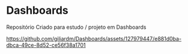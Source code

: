 # Dashboards
Repositório Criado para estudo / projeto em Dashboards

https://github.com/giliardm/Dashboards/assets/127979447/e881d0ba-dbca-49ce-8d52-ce56f38a1701

